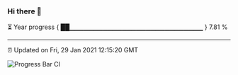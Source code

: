 ### Hi there 👋

⏳ Year progress { ██▁▁▁▁▁▁▁▁▁▁▁▁▁▁▁▁▁▁▁▁▁▁▁▁▁▁▁▁ } 7.81 %

---

⏰ Updated on Fri, 29 Jan 2021 12:15:20 GMT

![Progress Bar CI](https://github.com/liununu/liununu/workflows/Progress%20Bar%20CI/badge.svg)
